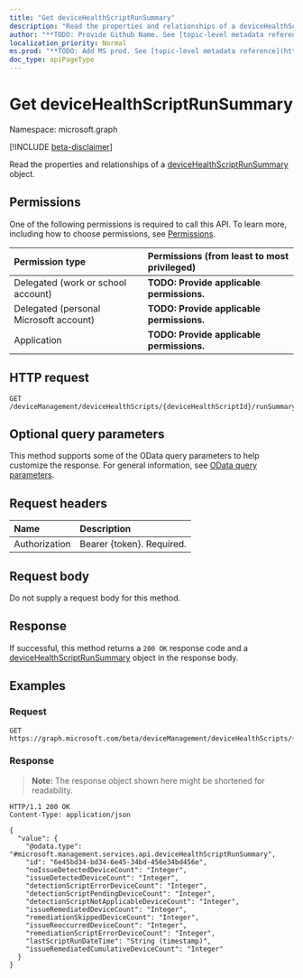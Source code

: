 ```yaml
---
title: "Get deviceHealthScriptRunSummary"
description: "Read the properties and relationships of a deviceHealthScriptRunSummary object."
author: "**TODO: Provide Github Name. See [topic-level metadata reference](https://msgo.azurewebsites.net/add/document/guidelines/metadata.html#topic-level-metadata)**"
localization_priority: Normal
ms.prod: "**TODO: Add MS prod. See [topic-level metadata reference](https://msgo.azurewebsites.net/add/document/guidelines/metadata.html#topic-level-metadata)**"
doc_type: apiPageType
---
```


# Get deviceHealthScriptRunSummary
Namespace: microsoft.graph

[!INCLUDE [beta-disclaimer](../../includes/beta-disclaimer.md)]

Read the properties and relationships of a [deviceHealthScriptRunSummary](../resources/devicehealthscriptrunsummary.md) object.

## Permissions
One of the following permissions is required to call this API. To learn more, including how to choose permissions, see [Permissions](/graph/permissions-reference).

|Permission type|Permissions (from least to most privileged)|
|:---|:---|
|Delegated (work or school account)|**TODO: Provide applicable permissions.**|
|Delegated (personal Microsoft account)|**TODO: Provide applicable permissions.**|
|Application|**TODO: Provide applicable permissions.**|

## HTTP request

<!-- {
  "blockType": "ignored"
}
-->
``` http
GET /deviceManagement/deviceHealthScripts/{deviceHealthScriptId}/runSummary
```

## Optional query parameters
This method supports some of the OData query parameters to help customize the response. For general information, see [OData query parameters](/graph/query-parameters).

## Request headers
|Name|Description|
|:---|:---|
|Authorization|Bearer {token}. Required.|

## Request body
Do not supply a request body for this method.

## Response

If successful, this method returns a `200 OK` response code and a [deviceHealthScriptRunSummary](../resources/devicehealthscriptrunsummary.md) object in the response body.

## Examples

### Request
<!-- {
  "blockType": "request",
  "name": "get_devicehealthscriptrunsummary"
}
-->
``` http
GET https://graph.microsoft.com/beta/deviceManagement/deviceHealthScripts/{deviceHealthScriptId}/runSummary
```


### Response
>**Note:** The response object shown here might be shortened for readability.
<!-- {
  "blockType": "response",
  "truncated": true,
  "@odata.type": "microsoft.management.services.api.deviceHealthScriptRunSummary"
}
-->
``` http
HTTP/1.1 200 OK
Content-Type: application/json

{
  "value": {
    "@odata.type": "#microsoft.management.services.api.deviceHealthScriptRunSummary",
    "id": "6e45bd34-bd34-6e45-34bd-456e34bd456e",
    "noIssueDetectedDeviceCount": "Integer",
    "issueDetectedDeviceCount": "Integer",
    "detectionScriptErrorDeviceCount": "Integer",
    "detectionScriptPendingDeviceCount": "Integer",
    "detectionScriptNotApplicableDeviceCount": "Integer",
    "issueRemediatedDeviceCount": "Integer",
    "remediationSkippedDeviceCount": "Integer",
    "issueReoccurredDeviceCount": "Integer",
    "remediationScriptErrorDeviceCount": "Integer",
    "lastScriptRunDateTime": "String (timestamp)",
    "issueRemediatedCumulativeDeviceCount": "Integer"
  }
}
```

